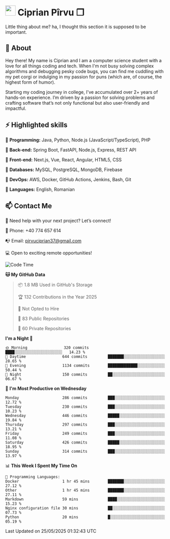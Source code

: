 # <img height="32px" src="https://user-images.githubusercontent.com/74038190/216122041-518ac897-8d92-4c6b-9b3f-ca01dcaf38ee.png"> Ciprian Pîrvu ❐ </h1>

Little thing about me? ha, I thought this section it is supposed to be important.

## 🧐 About

Hey there! My name is Ciprian and I am a computer science student with a love for all things coding and tech. When I'm not busy solving complex algorithms and debugging pesky code bugs, you can find me cuddling with my pet corgi or indulging in my passion for puns (which are, of course, the highest form of humor).

Starting my coding journey in college, I've accumulated over 2+ years of hands-on experience. I’m driven by a passion for solving problems and crafting software that’s not only functional but also user-friendly and impactful.


## ⚡ Highlighted skills

🎯 **Programming:** Java, Python, Node.js (JavaScript/TypeScript), PHP

🎯 **Back-end:** Spring Boot, FastAPI, Node.js, Express, REST API

🎯 **Front-end:** Next.js, Vue, React, Angular, HTML5, CSS

🎯 **Databases:** MySQL, PostgreSQL, MongoDB, Firebase

🎯 **DevOps:** AWS, Docker, GitHub Actions, Jenkins, Bash, Git

🎯 **Languages:** English, Romanian



## 📫 Contact Me

🤝 Need help with your next project? Let’s connect!

📱 Phone: +40 774 657 614

📭 Email: pirvuciprian37@gmail.com


💻 Open to exciting remote opportunities!

<!--START_SECTION:waka-->
![Code Time](http://img.shields.io/badge/Code%20Time-2%2C320%20hrs%2050%20mins-blue)

**🐱 My GitHub Data** 

> 📦 1.8 MB Used in GitHub's Storage 
 > 
> 🏆 132 Contributions in the Year 2025
 > 
> 🚫 Not Opted to Hire
 > 
> 📜 83 Public Repositories 
 > 
> 🔑 60 Private Repositories 
 > 
**I'm a Night 🦉** 

```text
🌞 Morning                320 commits         ████░░░░░░░░░░░░░░░░░░░░░   14.23 % 
🌆 Daytime                644 commits         ███████░░░░░░░░░░░░░░░░░░   28.65 % 
🌃 Evening                1134 commits        █████████████░░░░░░░░░░░░   50.44 % 
🌙 Night                  150 commits         ██░░░░░░░░░░░░░░░░░░░░░░░   06.67 % 
```
📅 **I'm Most Productive on Wednesday** 

```text
Monday                   286 commits         ███░░░░░░░░░░░░░░░░░░░░░░   12.72 % 
Tuesday                  230 commits         ███░░░░░░░░░░░░░░░░░░░░░░   10.23 % 
Wednesday                446 commits         █████░░░░░░░░░░░░░░░░░░░░   19.84 % 
Thursday                 297 commits         ███░░░░░░░░░░░░░░░░░░░░░░   13.21 % 
Friday                   249 commits         ███░░░░░░░░░░░░░░░░░░░░░░   11.08 % 
Saturday                 426 commits         █████░░░░░░░░░░░░░░░░░░░░   18.95 % 
Sunday                   314 commits         ███░░░░░░░░░░░░░░░░░░░░░░   13.97 % 
```


📊 **This Week I Spent My Time On** 

```text
💬 Programming Languages: 
Docker                   1 hr 45 mins        ███████░░░░░░░░░░░░░░░░░░   27.12 % 
Other                    1 hr 45 mins        ███████░░░░░░░░░░░░░░░░░░   27.11 % 
Markdown                 59 mins             ████░░░░░░░░░░░░░░░░░░░░░   15.23 % 
Nginx configuration file 30 mins             ██░░░░░░░░░░░░░░░░░░░░░░░   07.73 % 
Python                   20 mins             █░░░░░░░░░░░░░░░░░░░░░░░░   05.19 % 
```


 Last Updated on 25/05/2025 01:32:43 UTC
<!--END_SECTION:waka-->
